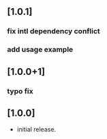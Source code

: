 ## [1.0.1]
### fix intl dependency conflict
### add usage example

## [1.0.0+1]
### typo fix

## [1.0.0]
 * initial release.
